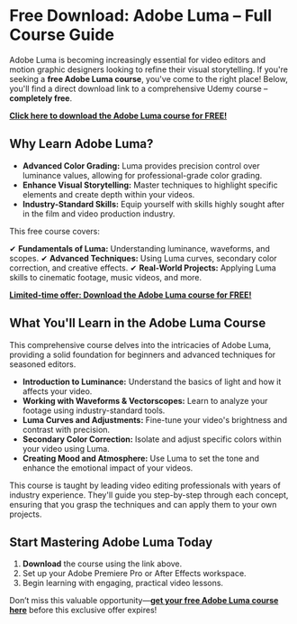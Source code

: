 # Free Download: Adobe Luma – Full Course Guide

Adobe Luma is becoming increasingly essential for video editors and motion graphic designers looking to refine their visual storytelling. If you're seeking a **free Adobe Luma course**, you've come to the right place! Below, you'll find a direct download link to a comprehensive Udemy course – **completely free**.

[**Click here to download the Adobe Luma course for FREE!**](https://udemywork.com/adobe-luma)

## Why Learn Adobe Luma?

*   **Advanced Color Grading:** Luma provides precision control over luminance values, allowing for professional-grade color grading.
*   **Enhance Visual Storytelling:** Master techniques to highlight specific elements and create depth within your videos.
*   **Industry-Standard Skills:** Equip yourself with skills highly sought after in the film and video production industry.

This free course covers:

✔ **Fundamentals of Luma:** Understanding luminance, waveforms, and scopes.
✔ **Advanced Techniques:** Using Luma curves, secondary color correction, and creative effects.
✔ **Real-World Projects:** Applying Luma skills to cinematic footage, music videos, and more.

[**Limited-time offer: Download the Adobe Luma course for FREE!**](https://udemywork.com/adobe-luma)

## What You'll Learn in the Adobe Luma Course

This comprehensive course delves into the intricacies of Adobe Luma, providing a solid foundation for beginners and advanced techniques for seasoned editors.

*   **Introduction to Luminance:** Understand the basics of light and how it affects your video.
*   **Working with Waveforms & Vectorscopes:** Learn to analyze your footage using industry-standard tools.
*   **Luma Curves and Adjustments:** Fine-tune your video's brightness and contrast with precision.
*   **Secondary Color Correction:** Isolate and adjust specific colors within your video using Luma.
*   **Creating Mood and Atmosphere:** Use Luma to set the tone and enhance the emotional impact of your videos.

This course is taught by leading video editing professionals with years of industry experience. They'll guide you step-by-step through each concept, ensuring that you grasp the techniques and can apply them to your own projects.

## Start Mastering Adobe Luma Today

1.  **Download** the course using the link above.
2.  Set up your Adobe Premiere Pro or After Effects workspace.
3.  Begin learning with engaging, practical video lessons.

Don’t miss this valuable opportunity—**[get your free Adobe Luma course here](https://udemywork.com/adobe-luma)** before this exclusive offer expires!
